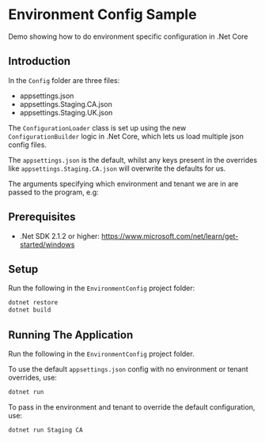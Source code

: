 # Environment Config Sample

Demo showing how to do environment specific configuration in .Net Core

## Introduction

In the `Config` folder are three files:

* appsettings.json
* appsettings.Staging.CA.json
* appsettings.Staging.UK.json

The `ConfigurationLoader` class is set up using the new `ConfigurationBuilder` logic in .Net Core, which lets us load multiple json config files.

The `appsettings.json` is the default, whilst any keys present in the overrides like `appsettings.Staging.CA.json` will overwrite the defaults for us.

The arguments specifying which environment and tenant we are in are passed to the program, e.g:

## Prerequisites

* .Net SDK 2.1.2 or higher: https://www.microsoft.com/net/learn/get-started/windows

## Setup

Run the following in the `EnvironmentConfig` project folder:

```bash
dotnet restore
dotnet build
```

## Running The Application

Run the following in the `EnvironmentConfig` project folder.

To use the default `appsettings.json` config with no environment or tenant overrides, use:

```bash
dotnet run
```

To pass in the environment and tenant to override the default configuration, use:

```bash
dotnet run Staging CA
```